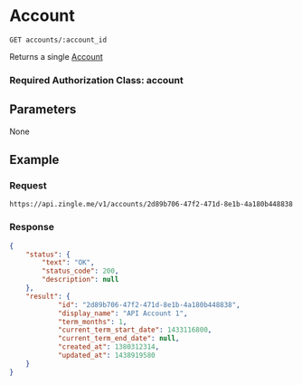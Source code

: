 # Account

    GET accounts/:account_id
    
Returns a single [Account]

### Required Authorization Class: account

## Parameters
None

## Example
### Request

    https://api.zingle.me/v1/accounts/2d89b706-47f2-471d-8e1b-4a180b448838

### Response
``` json
{
    "status": {
        "text": "OK",
        "status_code": 200,
        "description": null
    },
    "result": {
            "id": "2d89b706-47f2-471d-8e1b-4a180b448838",
            "display_name": "API Account 1",
            "term_months": 1,
            "current_term_start_date": 1433116800,
            "current_term_end_date": null,
            "created_at": 1380312314,
            "updated_at": 1438919580
    }
}
```

[Account]: README.md
